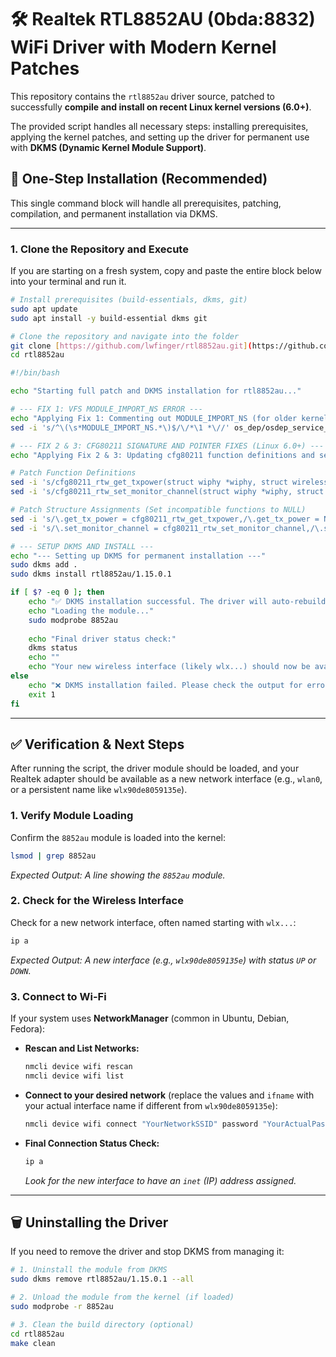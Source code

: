 # 🛠️ Realtek RTL8852AU (0bda:8832) WiFi Driver with Modern Kernel Patches

This repository contains the `rtl8852au` driver source, patched to successfully **compile and install on recent Linux kernel versions (6.0+)**.

The provided script handles all necessary steps: installing prerequisites, applying the kernel patches, and setting up the driver for permanent use with **DKMS (Dynamic Kernel Module Support)**.

## 🚀 One-Step Installation (Recommended)

This single command block will handle all prerequisites, patching, compilation, and permanent installation via DKMS.

---

### **1. Clone the Repository and Execute**

If you are starting on a fresh system, copy and paste the entire block below into your terminal and run it.

```bash
# Install prerequisites (build-essentials, dkms, git)
sudo apt update
sudo apt install -y build-essential dkms git

# Clone the repository and navigate into the folder
git clone [https://github.com/lwfinger/rtl8852au.git](https://github.com/lwfinger/rtl8852au.git)
cd rtl8852au

#!/bin/bash

echo "Starting full patch and DKMS installation for rtl8852au..."

# --- FIX 1: VFS MODULE_IMPORT_NS ERROR ---
echo "Applying Fix 1: Commenting out MODULE_IMPORT_NS (for older kernel support)..."
sed -i 's/^\(\s*MODULE_IMPORT_NS.*\)$/\/*\1 *\//' os_dep/osdep_service_linux.c

# --- FIX 2 & 3: CFG80211 SIGNATURE AND POINTER FIXES (Linux 6.0+) ---
echo "Applying Fix 2 & 3: Updating cfg80211 function definitions and setting incompatible pointers to NULL..."

# Patch Function Definitions
sed -i 's/cfg80211_rtw_get_txpower(struct wiphy *wiphy, struct wireless_dev *wdev, int *tx_power)/cfg80211_rtw_get_txpower(struct wiphy *wiphy, struct wireless_dev *wdev, unsigned int type, int *tx_power)/' os_dep/linux/ioctl_cfg80211.c
sed -i 's/cfg80211_rtw_set_monitor_channel(struct wiphy *wiphy, struct cfg80211_chan_def *chan_def)/cfg80211_rtw_set_monitor_channel(struct wiphy *wiphy, struct net_device *dev, struct cfg80211_chan_def *chan_def)/' os_dep/linux/ioctl_cfg80211.c

# Patch Structure Assignments (Set incompatible functions to NULL)
sed -i 's/\.get_tx_power = cfg80211_rtw_get_txpower,/\.get_tx_power = NULL,/' os_dep/linux/ioctl_cfg80211.c
sed -i 's/\.set_monitor_channel = cfg80211_rtw_set_monitor_channel,/\.set_monitor_channel = NULL,/' os_dep/linux/ioctl_cfg80211.c

# --- SETUP DKMS AND INSTALL ---
echo "--- Setting up DKMS for permanent installation ---"
sudo dkms add .
sudo dkms install rtl8852au/1.15.0.1

if [ $? -eq 0 ]; then
    echo "✅ DKMS installation successful. The driver will auto-rebuild on kernel updates."
    echo "Loading the module..."
    sudo modprobe 8852au
    
    echo "Final driver status check:"
    dkms status
    echo ""
    echo "Your new wireless interface (likely wlx...) should now be available."
else
    echo "❌ DKMS installation failed. Please check the output for errors."
    exit 1
fi
````

-----

## ✅ Verification & Next Steps

After running the script, the driver module should be loaded, and your Realtek adapter should be available as a new network interface (e.g., `wlan0`, or a persistent name like `wlx90de8059135e`).

### **1. Verify Module Loading**

Confirm the `8852au` module is loaded into the kernel:

```bash
lsmod | grep 8852au
```

*Expected Output: A line showing the `8852au` module.*

### **2. Check for the Wireless Interface**

Check for a new network interface, often named starting with `wlx...`:

```bash
ip a
```

*Expected Output: A new interface (e.g., `wlx90de8059135e`) with status `UP` or `DOWN`.*

### **3. Connect to Wi-Fi**

If your system uses **NetworkManager** (common in Ubuntu, Debian, Fedora):

  * **Rescan and List Networks:**

    ```bash
    nmcli device wifi rescan
    nmcli device wifi list
    ```

  * **Connect to your desired network** (replace the values and `ifname` with your actual interface name if different from `wlx90de8059135e`):

    ```bash
    nmcli device wifi connect "YourNetworkSSID" password "YourActualPassword" ifname wlx90de8059135e
    ```

  * **Final Connection Status Check:**

    ```bash
    ip a
    ```

    *Look for the new interface to have an `inet` (IP) address assigned.*

-----

## 🗑️ Uninstalling the Driver

If you need to remove the driver and stop DKMS from managing it:

```bash
# 1. Uninstall the module from DKMS
sudo dkms remove rtl8852au/1.15.0.1 --all

# 2. Unload the module from the kernel (if loaded)
sudo modprobe -r 8852au

# 3. Clean the build directory (optional)
cd rtl8852au
make clean
```
